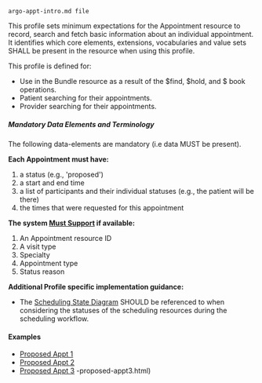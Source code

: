     argo-appt-intro.md file


This profile sets minimum expectations for the Appointment resource to record, search and fetch basic information about an individual appointment. It identifies which core elements, extensions, vocabularies and value sets SHALL be present in the resource when using this profile.

This profile is defined for:

- Use in the Bundle resource as a result of the $find, $hold, and $ book operations.
- Patient searching for their appointments.
- Provider searching for their appointments.

##### Mandatory Data Elements and Terminology

The following data-elements are mandatory (i.e data MUST be present).

**Each Appointment must have:**

1. a status (e.g., 'proposed')
1. a start and end time
1. a list of participants and their individual statuses (e.g., the patient will be there)
1. the times that were requested for this appointment

**The system [Must Support]({{site.data.fhir.uscore}}guidance.html#must-support) if available:**

1. An Appointment resource ID
1. A visit type
1. Specialty
1. Appointment type
1. Status reason

**Additional Profile specific implementation guidance:**

 - The [Scheduling State Diagram](state-diagram.html) SHOULD be referenced to when considering the statuses of the scheduling resources during the scheduling workflow.

#### Examples

- [Proposed Appt 1](Appointment-proposed-appt1.html)
- [Proposed Appt 2](Appointment-proposed-appt2.html)
- [Proposed Appt 3](Appointment-proposed-appt3.html)
-proposed-appt3.html)
